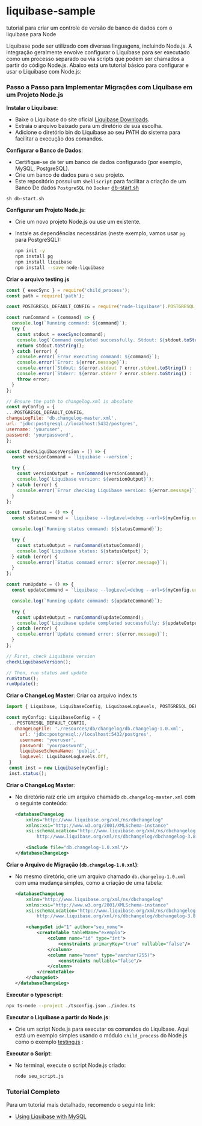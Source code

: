 # liquibase-sample
tutorial para criar um controle de versão de banco de dados com o liquibase para Node

Liquibase pode ser utilizado com diversas linguagens, incluindo Node.js. A integração geralmente envolve configurar o Liquibase para ser executado como um processo separado ou via scripts que podem ser chamados a partir do código Node.js. Abaixo está um tutorial básico para configurar e usar o Liquibase com Node.js:

### Passo a Passo para Implementar Migrações com Liquibase em um Projeto Node.js

  **Instalar o Liquibase**:
   - Baixe o Liquibase do site oficial [Liquibase Downloads](https://www.liquibase.org/download).
   - Extraia o arquivo baixado para um diretório de sua escolha.
   - Adicione o diretório bin do Liquibase ao seu PATH do sistema para facilitar a execução dos comandos.

  **Configurar o Banco de Dados**:
   - Certifique-se de ter um banco de dados configurado (por exemplo, MySQL, PostgreSQL).
   - Crie um banco de dados para o seu projeto.
   - Este repositório possui um `shellscript` para facilitar a criação de um Banco De dados `PostgreSQL` no `Docker`  [db-start.sh](./db-start.sh) 

```shell
sh db-start.sh
```
  **Configurar um Projeto Node.js**:
   - Crie um novo projeto Node.js ou use um existente.
   - Instale as dependências necessárias (neste exemplo, vamos usar `pg` para PostgreSQL):

     ```sh
     npm init -y
     npm install pg
     npm install liquibase
     npm install --save node-liquibase
     ```
  **Criar o arquivo testing.js**

  ```javascript
const { execSync } = require('child_process');
const path = require('path');

const POSTGRESQL_DEFAULT_CONFIG = require('node-liquibase').POSTGRESQL_DEFAULT_CONFIG;

const runCommand = (command) => {
    console.log(`Running command: ${command}`);
    try {
      const stdout = execSync(command);
      console.log(`Command completed successfully. Stdout: ${stdout.toString()}`);
      return stdout.toString();
    } catch (error) {
      console.error(`Error executing command: ${command}`);
      console.error(`Error: ${error.message}`);
      console.error(`Stdout: ${error.stdout ? error.stdout.toString() : 'N/A'}`);
      console.error(`Stderr: ${error.stderr ? error.stderr.toString() : 'N/A'}`);
      throw error;
    }
};

// Ensure the path to changelog.xml is absolute
const myConfig = {
  ...POSTGRESQL_DEFAULT_CONFIG,
  changeLogFile: 'db.changelog-master.xml',
  url: 'jdbc:postgresql://localhost:5432/postgres',
  username: 'youruser',
  password: 'yourpassword',  
};

const checkLiquibaseVersion = () => {
    const versionCommand = `liquibase --version`;

    try {
      const versionOutput = runCommand(versionCommand);
      console.log(`Liquibase version: ${versionOutput}`);
    } catch (error) {
      console.error(`Error checking Liquibase version: ${error.message}`);
    }
};

const runStatus = () => {
    const statusCommand = `liquibase --logLevel=debug --url=${myConfig.url} --username=${myConfig.username} --password=${myConfig.password} --changeLogFile=${myConfig.changeLogFile} status`;

    console.log(`Running status command: ${statusCommand}`);

    try {
      const statusOutput = runCommand(statusCommand);
      console.log(`Liquibase status: ${statusOutput}`);
    } catch (error) {
      console.error(`Status command error: ${error.message}`);
    }
};

const runUpdate = () => {
    const updateCommand = `liquibase --logLevel=debug --url=${myConfig.url} --username=${myConfig.username} --password=${myConfig.password} --changeLogFile=${myConfig.changeLogFile} update`;

    console.log(`Running update command: ${updateCommand}`);

    try {
      const updateOutput = runCommand(updateCommand);
      console.log(`Liquibase update completed successfully: ${updateOutput}`);
    } catch (error) {
      console.error(`Update command error: ${error.message}`);
    }
};

// First, check Liquibase version
checkLiquibaseVersion();

// Then, run status and update
runStatus();
runUpdate();
  ```
  **Criar o ChangeLog Master**:
   Criar oa arquivo index.ts

   ```javascript
   import { Liquibase, LiquibaseConfig, LiquibaseLogLevels, POSTGRESQL_DEFAULT_CONFIG } from 'liquibase';
   
   const myConfig: LiquibaseConfig = {
    ...POSTGRESQL_DEFAULT_CONFIG,
      changeLogFile: './resources/db/changelog/db.changelog-1.0.xml',
        url: 'jdbc:postgresql://localhost:5432/postgres',
        username: 'youruser',
        password: 'yourpassword',
        liquibaseSchemaName: 'public',
        logLevel: LiquibaseLogLevels.Off, 
    }
    const inst = new Liquibase(myConfig);
    inst.status();

   ```

**Criar o ChangeLog Master**:
   - No diretório raíz crie um arquivo chamado `db.changelog-master.xml` com o seguinte conteúdo:

     ```xml
     <databaseChangeLog
         xmlns="http://www.liquibase.org/xml/ns/dbchangelog"
         xmlns:xsi="http://www.w3.org/2001/XMLSchema-instance"
         xsi:schemaLocation="http://www.liquibase.org/xml/ns/dbchangelog
             http://www.liquibase.org/xml/ns/dbchangelog/dbchangelog-3.8.xsd">
     
         <include file="db.changelog-1.0.xml"/>
     </databaseChangeLog>
     ```
  **Criar o Arquivo de Migração (`db.changelog-1.0.xml`)**:
   - No mesmo diretório, crie um arquivo chamado `db.changelog-1.0.xml` com uma mudança simples, como a criação de uma tabela:

     ```xml
     <databaseChangeLog
         xmlns="http://www.liquibase.org/xml/ns/dbchangelog"
         xmlns:xsi="http://www.w3.org/2001/XMLSchema-instance"
         xsi:schemaLocation="http://www.liquibase.org/xml/ns/dbchangelog
             http://www.liquibase.org/xml/ns/dbchangelog/dbchangelog-3.8.xsd">
     
         <changeSet id="1" author="seu_nome">
             <createTable tableName="exemplo">
                 <column name="id" type="int">
                     <constraints primaryKey="true" nullable="false"/>
                 </column>
                 <column name="nome" type="varchar(255)">
                     <constraints nullable="false"/>
                 </column>
             </createTable>
         </changeSet>
     </databaseChangeLog>
     ```
  **Executar o typescript**:
```bash
npx ts-node --project ./tsconfig.json ./index.ts
```
  **Executar o Liquibase a partir do Node.js**:
   - Crie um script Node.js para executar os comandos do Liquibase. Aqui está um exemplo simples usando o módulo `child_process` do Node.js como o exemplo [testing.js](./testing.js) :

     
**Executar o Script**:
   - No terminal, execute o script Node.js criado:

     ```sh
     node seu_script.js
     ```

### Tutorial Completo

Para um tutorial mais detalhado, recomendo o seguinte link:
- [Using Liquibase with MySQL](https://docs.liquibase.com/start/tutorials/mysql.html) 

